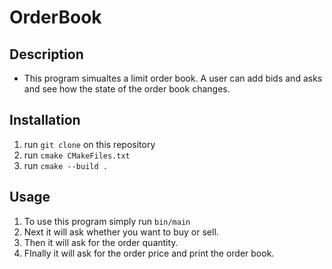 # OrderBook
## Description
- This program simualtes a limit order book. A user can add bids and asks and see how the state of the order book changes.
## Installation
1. run `git clone` on this repository
1. run `cmake CMakeFiles.txt`
1. run `cmake --build .`
## Usage
1. To use this program simply run `bin/main`
1. Next it will ask whether you want to buy or sell.
1. Then it will ask for the order quantity.
1. FInally it will ask for the order price and print the order book.
